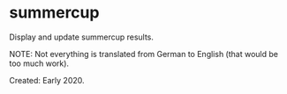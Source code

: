 # summercup
Display and update summercup results.

NOTE: Not everything is translated from German to English (that would be too much work).

Created: Early 2020.
